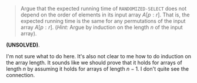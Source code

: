 > Argue that the expected running time of `RANDOMIZED-SELECT` does not depend on
> the order of elements in its input array $A[p:r]$. That is, the expected
> running time is the same for any permutations of the input array $A[p:r]$.
> (_Hint:_ Argue by induction on the length $n$ of the input array).

**(UNSOLVED)**.

I'm not sure what to do here. It's also not clear to me how to do induction on
the array length. It sounds like we should prove that it holds for arrays of
length $n$ by assuming it holds for arrays of length $n-1$. I don't quite see
the connection.
